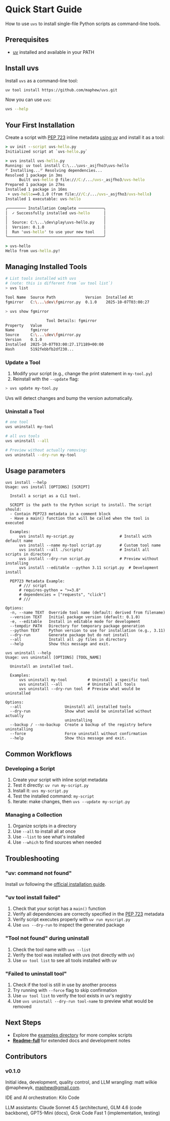 # Quick Start Guide

How to use `uvs` to install single-file Python scripts as command-line tools.

## Prerequisites

- [uv](https://docs.astral.sh/uv/getting-started/installation/) installed and available in your PATH

## Install uvs

Install `uvs` as a command-line tool:

```bash
uv tool install https://github.com/maphew/uvs.git
```

Now you can use `uvs`:

```bash
uvs --help
```

## Your First Installation

Create a script with [PEP 723][pep723] inline metadata [using uv][uv_script] and install it as a tool:

```cmd
> uv init --script uvs-hello.py
Initialized script at `uvs-hello.py`

> uvs install uvs-hello.py
Running: uv tool install C:\...\uvs-_asjfho3\uvs-hello
⠋ Installing...⠋ Resolving dependencies...
Resolved 1 package in 3ms
      Built uvs-hello @ file:///C:/.../uvs-_asjfho3/uvs-hello
Prepared 1 package in 27ms
Installed 1 package in 16ms
 + uvs-hello==0.1.0 (from file:///C:/.../uvs-_asjfho3/uvs-hello)
Installed 1 executable: uvs-hello

╭──────── Installation Complete ───────────╮
│  ✓ Successfully installed uvs-hello      │
│                                          │
│  Source: C:\...\dev\play\uvs-hello.py    │
│  Version: 0.1.0                          │
│  Run 'uvs-hello' to use your new tool    │
╰──────────────────────────────────────────╯

> uvs-hello
Hello from uvs-hello.py!
```

[pep723]:https://peps.python.org/pep-0723/
[uv_script]:https://docs.astral.sh/uv/guides/scripts/#creating-a-python-script



## Managing Installed Tools

```bash
# List tools installed with uvs
# (note: this is different from `uv tool list`) 
> uvs list

Tool Name  Source Path             Version  Installed At       
fgmirror   C:\...\dev\fgmirror.py  0.1.0    2025-10-07T03:00:27

> uvs show fgmirror

                  Tool Details: fgmirror
Property   Value
Name       fgmirror
Source     C:\...\dev\fgmirror.py
Version    0.1.0
Installed  2025-10-07T03:00:27.171189+00:00
Hash       5192febbfb2df230...
```


### Update a Tool

1. Modify your script (e.g., change the print statement in `my-tool.py`)
2. Reinstall with the `--update` flag:

```bash
> uvs update my-tool.py
```

Uvs will detect changes and bump the version automatically.

### Uninstall a Tool

```bash
# one tool
uvs uninstall my-tool

# all uvs tools
uvs uninstall --all

# Preview without actually removing:
uvs uninstall --dry-run my-tool
```

## Usage parameters

```
uvs install --help 
Usage: uvs install [OPTIONS] [SCRIPT]

  Install a script as a CLI tool.

  SCRIPT is the path to the Python script to install. The script should:
  - Contain PEP723 metadata in a comment block
  - Have a main() function that will be called when the tool is executed

  Examples:
      uvs install my-script.py                    # Install with default name
      uvs install --name my-tool script.py        # Custom tool name
      uvs install --all ./scripts/                # Install all scripts in directory
      uvs install --dry-run script.py             # Preview without installing
      uvs install --editable --python 3.11 script.py  # Development install

  PEP723 Metadata Example:
      # /// script
      # requires-python = ">=3.8"
      # dependencies = ["requests", "click"]
      # ///

Options:
  -n, --name TEXT  Override tool name (default: derived from filename)
  --version TEXT   Initial package version (default: 0.1.0)
  -e, --editable   Install in editable mode for development
  --tempdir PATH   Directory for temporary package generation
  --python TEXT    Python version to use for installation (e.g., 3.11)
  --dry-run        Generate package but do not install
  --all            Install all .py files in directory
  --help           Show this message and exit.
```

```
uvs uninstall --help
Usage: uvs uninstall [OPTIONS] [TOOL_NAME]

  Uninstall an installed tool.

  Examples:
      uvs uninstall my-tool         # Uninstall a specific tool
      uvs uninstall --all           # Uninstall all tools
      uvs uninstall --dry-run tool  # Preview what would be uninstalled

Options:
  --all                   Uninstall all installed tools
  --dry-run               Show what would be uninstalled without actually
                          uninstalling
  --backup / --no-backup  Create a backup of the registry before uninstalling
  --force                 Force uninstall without confirmation
  --help                  Show this message and exit.
```


## Common Workflows

### Developing a Script

1. Create your script with inline script metadata
2. Test it directly: `uv run my-script.py`
3. Install it: `uvs my-script.py`
4. Test the installed command: `my-script`
5. Iterate: make changes, then `uvs --update my-script.py`

### Managing a Collection

1. Organize scripts in a directory
2. Use `--all` to install all at once
3. Use `--list` to see what's installed
4. Use `--which` to find sources when needed


## Troubleshooting

### "uv: command not found"

Install uv following the [official installation guide](https://docs.astral.sh/uv/getting-started/installation/).


### "uv tool install failed"

1. Check that your script has a `main()` function
2. Verify all dependencies are correctly specified in the [PEP 723](https://peps.python.org/pep-0723/) metadata
3. Verify script executes properly with `uv run myscript.py`
4. Use `uvs --dry-run` to inspect the generated package


### "Tool not found" during uninstall

1. Check the tool name with `uvs --list`
2. Verify the tool was installed with uvs (not directly with uv)
3. Use `uv tool list` to see all tools installed with uv


### "Failed to uninstall tool"

1. Check if the tool is still in use by another process
2. Try running with `--force` flag to skip confirmation
3. Use `uv tool list` to verify the tool exists in uv's registry
4. Use `uvs uninstall --dry-run tool-name` to preview what would be removed


## Next Steps

- Explore the [examples directory](examples/) for more complex scripts
- **[Readme-full](Readme-full.md)** for extended docs and development notes


## Contributors

### v0.1.0

Initial idea, development, quality control, and LLM wrangling: matt wilkie @maphewyk, maphew@gmail.com.

IDE and AI orchestration: Kilo Code

LLM assistants: Claude Sonnet 4.5 (architecture), GLM 4.6 (code backbone), GPT5-Mini (docs), Grok Code Fast 1 (implementation, testing)
